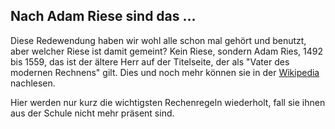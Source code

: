 
## Nach Adam Riese sind das ...

Diese Redewendung haben wir wohl alle schon mal gehört und benutzt, aber welcher Riese ist damit gemeint? Kein Riese, sondern Adam Ries, 1492 bis 1559, das ist der ältere Herr auf der Titelseite,  der als "Vater des modernen Rechnens" gilt. Dies und noch mehr können sie in der [Wikipedia](https://de.wikipedia.org/wiki/Adam_Ries) nachlesen.

Hier werden nur kurz die wichtigsten Rechenregeln wiederholt, fall sie ihnen aus der Schule nicht mehr präsent sind. 

